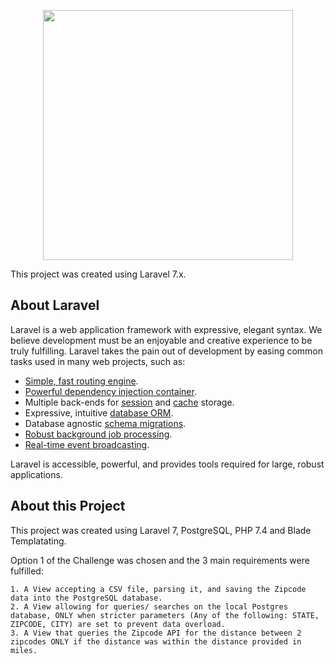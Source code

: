 <p align="center"><a href="https://laravel.com" target="_blank"><img src="https://raw.githubusercontent.com/laravel/art/master/logo-lockup/5%20SVG/2%20CMYK/1%20Full%20Color/laravel-logolockup-cmyk-red.svg" width="400"></a></p>

This project was created using Laravel 7.x.

## About Laravel

Laravel is a web application framework with expressive, elegant syntax. We believe development must be an enjoyable and creative experience to be truly fulfilling. Laravel takes the pain out of development by easing common tasks used in many web projects, such as:

- [Simple, fast routing engine](https://laravel.com/docs/routing).
- [Powerful dependency injection container](https://laravel.com/docs/container).
- Multiple back-ends for [session](https://laravel.com/docs/session) and [cache](https://laravel.com/docs/cache) storage.
- Expressive, intuitive [database ORM](https://laravel.com/docs/eloquent).
- Database agnostic [schema migrations](https://laravel.com/docs/migrations).
- [Robust background job processing](https://laravel.com/docs/queues).
- [Real-time event broadcasting](https://laravel.com/docs/broadcasting).

Laravel is accessible, powerful, and provides tools required for large, robust applications.

## About this Project
This project was created using Laravel 7, PostgreSQL, PHP 7.4 and Blade Templatating. 

Option 1 of the Challenge was chosen and the 3 main requirements were fulfilled:

    1. A View accepting a CSV file, parsing it, and saving the Zipcode data into the PostgreSQL database.
    2. A View allowing for queries/ searches on the local Postgres database, ONLY when stricter parameters (Any of the following: STATE, ZIPCODE, CITY) are set to prevent data overload.
    3. A View that queries the Zipcode API for the distance between 2 zipcodes ONLY if the distance was within the distance provided in miles.
    

